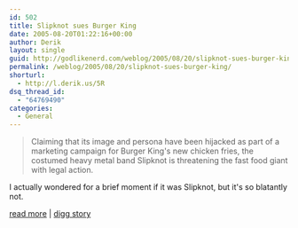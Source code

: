 ```yaml
---
id: 502
title: Slipknot sues Burger King
date: 2005-08-20T01:22:16+00:00
author: Derik
layout: single
guid: http://godlikenerd.com/weblog/2005/08/20/slipknot-sues-burger-king/
permalink: /weblog/2005/08/20/slipknot-sues-burger-king/
shorturl:
  - http://l.derik.us/5R
dsq_thread_id:
  - "64769490"
categories:
  - General
---
```

> Claiming that its image and persona have been hijacked as part of a marketing campaign for Burger King's new chicken fries, the costumed heavy metal band Slipknot is threatening the fast food giant with legal action.

I actually wondered for a brief moment if it was Slipknot, but it's so blatantly not.  
  
[read more](http://www.thesmokinggun.com/archive/0817052slipknot1.html)&nbsp;|&nbsp;[digg story](http://digg.com/music/Slipknot_sues_Burger_King)